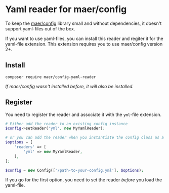 # Yaml reader for maer/config

To keep the [maer/config](https://github.com/magnus-eriksson/config) library small and without dependencies, it doesn't support yaml-files out of the box.

If you want to use yaml-files, you can install this reader and regiter it for the yaml-file extension. This extension requires you to use maer/config version 2+.

## Install

```
composer require maer/config-yaml-reader
```

_If maer/config wasn't installed before, it will also be installed._

## Register

You need to register the reader and associate it with the `yml`-file extension.

```php
# Either add the reader to an existing config instance
$config->setReader('yml', new MyYamlReader);

# or you can add the reader when you instantiate the config class as a second argument
$options = [
    'readers' => [
        'yml' => new MyYamlReader,
    ],
];

$config = new Config(['/path-to-your-config.yml'], $options);
```

If you go for the first option, you need to set the reader _before_ you load the yaml-file.